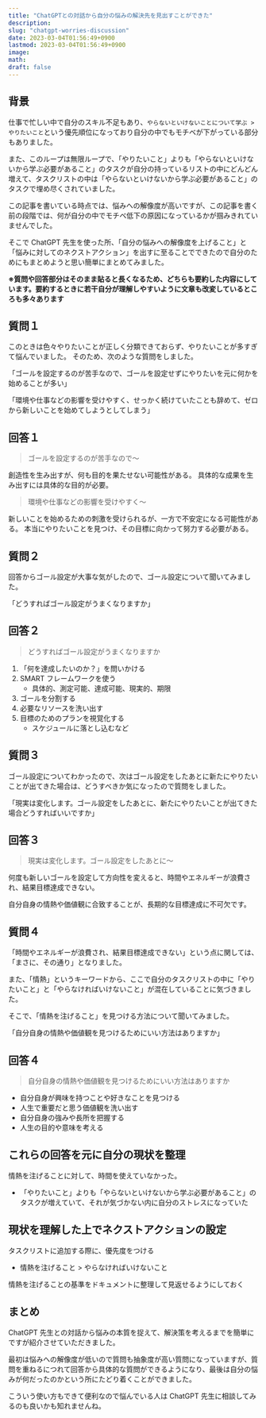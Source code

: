 ```yaml
---
title: "ChatGPTとの対話から自分の悩みの解決先を見出すことができた"
description:
slug: "chatgpt-worries-discussion"
date: 2023-03-04T01:56:49+0900
lastmod: 2023-03-04T01:56:49+0900
image:
math:
draft: false
---
```


## 背景

仕事で忙しい中で自分のスキル不足もあり、`やらないといけないことについて学ぶ > やりたいこと`という優先順位になっており自分の中でもモチベが下がっている部分もありました。

また、このループは無限ループで、「やりたいこと」よりも「やらないといけないから学ぶ必要があること」のタスクが自分の持っているリストの中にどんどん増えて、タスクリストの中は「やらないといけないから学ぶ必要があること」のタスクで埋め尽くされていました。

この記事を書いている時点では、悩みへの解像度が高いですが、この記事を書く前の段階では、何が自分の中でモチベ低下の原因になっているかが掴みきれていませんでした。

そこで ChatGPT 先生を使った所、「自分の悩みへの解像度を上げること」と「悩みに対してのネクストアクション」を出すに至ることでできたので自分のためにもまとめようと思い簡単にまとめてみました。

**※質問や回答部分はそのまま貼ると長くなるため、どちらも要約した内容にしています。要約するときに若干自分が理解しやすいように文章も改変しているところも多々あります**

## 質問１

このときは色々やりたいことが正しく分類できておらず、やりたいことが多すぎて悩んでいました。
そのため、次のような質問をしました。

「ゴールを設定するのが苦手なので、ゴールを設定せずにやりたいを元に何かを始めることが多い」

「環境や仕事などの影響を受けやすく、せっかく続けていたことも辞めて、ゼロから新しいことを始めてしようとしてしまう」

## 回答１

> ゴールを設定するのが苦手なので～

創造性を生み出すが、何も目的を果たせない可能性がある。
具体的な成果を生み出すには具体的な目的が必要。

> 環境や仕事などの影響を受けやすく～

新しいことを始めるための刺激を受けられるが、一方で不安定になる可能性がある。
本当にやりたいことを見つけ、その目標に向かって努力する必要がある。

## 質問２

回答からゴール設定が大事な気がしたので、ゴール設定について聞いてみました。

「どうすればゴール設定がうまくなりますか」

## 回答２

> どうすればゴール設定がうまくなりますか

1. 「何を達成したいのか？」を問いかける
2. SMART フレームワークを使う
   - 具体的、測定可能、達成可能、現実的、期限
3. ゴールを分割する
4. 必要なリソースを洗い出す
5. 目標のためのプランを視覚化する
   - スケジュールに落とし込むなど

## 質問３

ゴール設定についてわかったので、次はゴール設定をしたあとに新たにやりたいことが出てきた場合は、どうすべきか気になったので質問をしました。

「現実は変化します。ゴール設定をしたあとに、新たにやりたいことが出てきた場合どうすればいいですか」

## 回答３

> 現実は変化します。ゴール設定をしたあとに～

何度も新しいゴールを設定して方向性を変えると、時間やエネルギーが浪費され、結果目標達成できない。

自分自身の情熱や価値観に合致することが、長期的な目標達成に不可欠です。

## 質問４

「時間やエネルギーが浪費され、結果目標達成できない」という点に関しては、「まさに、その通り」となりました。

また、「情熱」というキーワードから、ここで自分のタスクリストの中に「やりたいこと」と「やらなければいけないこと」が混在していることに気づきました。

そこで、「情熱を注げること」を見つける方法について聞いてみました。

「自分自身の情熱や価値観を見つけるためにいい方法はありますか」

## 回答４

> 自分自身の情熱や価値観を見つけるためにいい方法はありますか

- 自分自身が興味を持つことや好きなことを見つける
- 人生で重要だと思う価値観を洗い出す
- 自分自身の強みや長所を把握する
- 人生の目的や意味を考える

## これらの回答を元に自分の現状を整理

情熱を注げることに対して、時間を使えていなかった。

- 「やりたいこと」よりも「やらないといけないから学ぶ必要があること」のタスクが増えていて、それが気づかない内に自分のストレスになっていた

## 現状を理解した上でネクストアクションの設定

タスクリストに追加する際に、優先度をつける

- 情熱を注げること > やらなければいけないこと

情熱を注げることの基準をドキュメントに整理して見返せるようにしておく

## まとめ

ChatGPT 先生との対話から悩みの本質を捉えて、解決策を考えるまでを簡単にですが紹介させていただきました。

最初は悩みへの解像度が低いので質問も抽象度が高い質問になっていますが、質問を重ねるにつれて回答から具体的な質問ができるようになり、最後は自分の悩みが何だったのかという所にたどり着くことができました。

こういう使い方もできて便利なので悩んでいる人は ChatGPT 先生に相談してみるのも良いかも知れませんね。
